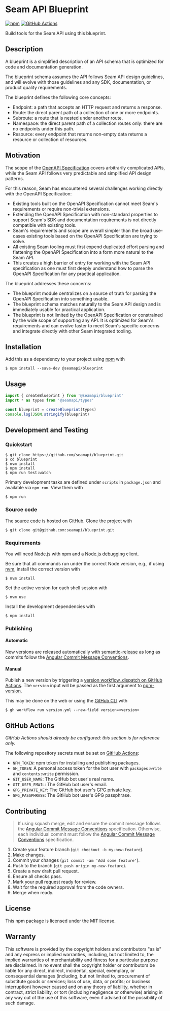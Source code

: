 # Seam API Blueprint

[![npm](https://img.shields.io/npm/v/@seamapi/blueprint.svg)](https://www.npmjs.com/package/@seamapi/blueprint)
[![GitHub Actions](https://github.com/seamapi/blueprint/actions/workflows/check.yml/badge.svg)](https://github.com/seamapi/blueprint/actions/workflows/check.yml)

Build tools for the Seam API using this blueprint.

## Description

A blueprint is a simplified description of an API schema that is optimized for code and documentation generation.

The blueprint schema assumes the API follows Seam API design guidelines,
and will evolve with those guidelines and any SDK, documentation, or product quality requirements.

The blueprint defines the following core concepts:

- Endpoint: a path that accepts an HTTP request and returns a response.
- Route: the direct parent path of a collection of one or more endpoints.
- Subroute: a route that is nested under another route.
- Namespace: the direct parent path of a collection routes only: there are no endpoints under this path.
- Resource: every endpoint that returns non-empty data returns a resource or collection of resources.

## Motivation

The scope of the [OpenAPI Specification](https://swagger.io/specification/) covers arbitrarily complicated APIs,
while the Seam API follows very predictable and simplified API design patterns.

For this reason, Seam has encountered several challenges working directly with the OpenAPI Specification:

- Existing tools built on the OpenAPI Specification cannot meet Seam's requirements or require non-trivial extensions.
- Extending the OpenAPI Specification with non-standard properties to support Seam's SDK and documentation requirements
  is not directly compatible with existing tools.
- Seam's requirements and scope are overall simpler than the broad use-cases existing tools based on the OpenAPI Specification are trying to solve.
- All existing Seam tooling must first expend duplicated effort parsing and flattening the OpenAPI Specification into a form more natural to the Seam API.
- This creates a high barrier of entry for working with the Seam API specification as one must first deeply understand how to parse the OpenAPI Specification for any practical application.

The blueprint addresses these concerns:

- The blueprint module centralizes on a source of truth for parsing the OpenAPI Specification into something usable.
- The blueprint schema matches naturally to the Seam API design and is immediately usable for practical application.
- The blueprint is not limited by the OpenAPI Specification or constrained by the wide scope of supporting any API.
  It is optimized for Seam's requirements and can evolve faster to meet Seam's specific concerns and integrate directly with other Seam integrated tooling.

## Installation

Add this as a dependency to your project using [npm] with

```
$ npm install --save-dev @seamapi/blueprint
```

[npm]: https://www.npmjs.com/

## Usage

```ts
import { createBlueprint } from '@seamapi/blueprint'
import * as types from '@seamapi/types'

const blueprint = createBlueprint(types)
console.log(JSON.stringify(blueprint)
```

## Development and Testing

### Quickstart

```
$ git clone https://github.com/seamapi/blueprint.git
$ cd blueprint
$ nvm install
$ npm install
$ npm run test:watch
```

Primary development tasks are defined under `scripts` in `package.json`
and available via `npm run`.
View them with

```
$ npm run
```

### Source code

The [source code] is hosted on GitHub.
Clone the project with

```
$ git clone git@github.com:seamapi/blueprint.git
```

[source code]: https://github.com/seamapi/blueprint

### Requirements

You will need [Node.js] with [npm] and a [Node.js debugging] client.

Be sure that all commands run under the correct Node version, e.g.,
if using [nvm], install the correct version with

```
$ nvm install
```

Set the active version for each shell session with

```
$ nvm use
```

Install the development dependencies with

```
$ npm install
```

[Node.js]: https://nodejs.org/
[Node.js debugging]: https://nodejs.org/en/docs/guides/debugging-getting-started/
[npm]: https://www.npmjs.com/
[nvm]: https://github.com/creationix/nvm

### Publishing

#### Automatic

New versions are released automatically with [semantic-release]
as long as commits follow the [Angular Commit Message Conventions].

[Angular Commit Message Conventions]: https://semantic-release.gitbook.io/semantic-release/#commit-message-format
[semantic-release]: https://semantic-release.gitbook.io/

#### Manual

Publish a new version by triggering a [version workflow_dispatch on GitHub Actions].
The `version` input will be passed as the first argument to [npm-version].

This may be done on the web or using the [GitHub CLI] with

```
$ gh workflow run version.yml --raw-field version=<version>
```

[GitHub CLI]: https://cli.github.com/
[npm-version]: https://docs.npmjs.com/cli/version
[version workflow_dispatch on GitHub Actions]: https://github.com/seamapi/blueprint/actions?query=workflow%3Aversion

## GitHub Actions

_GitHub Actions should already be configured: this section is for reference only._

The following repository secrets must be set on [GitHub Actions]:

- `NPM_TOKEN`: npm token for installing and publishing packages.
- `GH_TOKEN`: A personal access token for the bot user with
  `packages:write` and `contents:write` permission.
- `GIT_USER_NAME`: The GitHub bot user's real name.
- `GIT_USER_EMAIL`: The GitHub bot user's email.
- `GPG_PRIVATE_KEY`: The GitHub bot user's [GPG private key].
- `GPG_PASSPHRASE`: The GitHub bot user's GPG passphrase.

[GitHub Actions]: https://github.com/features/actions
[GPG private key]: https://github.com/marketplace/actions/import-gpg#prerequisites

## Contributing

> If using squash merge, edit and ensure the commit message follows the [Angular Commit Message Conventions] specification.
> Otherwise, each individual commit must follow the [Angular Commit Message Conventions] specification.

1. Create your feature branch (`git checkout -b my-new-feature`).
2. Make changes.
3. Commit your changes (`git commit -am 'Add some feature'`).
4. Push to the branch (`git push origin my-new-feature`).
5. Create a new draft pull request.
6. Ensure all checks pass.
7. Mark your pull request ready for review.
8. Wait for the required approval from the code owners.
9. Merge when ready.

[Angular Commit Message Conventions]: https://semantic-release.gitbook.io/semantic-release/#commit-message-format

## License

This npm package is licensed under the MIT license.

## Warranty

This software is provided by the copyright holders and contributors "as is" and
any express or implied warranties, including, but not limited to, the implied
warranties of merchantability and fitness for a particular purpose are
disclaimed. In no event shall the copyright holder or contributors be liable for
any direct, indirect, incidental, special, exemplary, or consequential damages
(including, but not limited to, procurement of substitute goods or services;
loss of use, data, or profits; or business interruption) however caused and on
any theory of liability, whether in contract, strict liability, or tort
(including negligence or otherwise) arising in any way out of the use of this
software, even if advised of the possibility of such damage.
